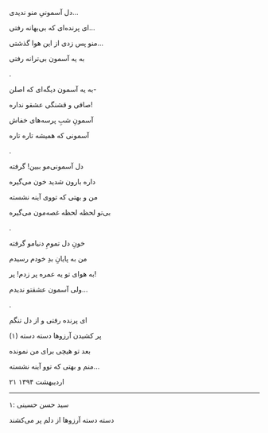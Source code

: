 <!-- 
.. title: آسمون دل
.. slug: asemoone-del
.. date: 2016-05-10 16:22:19 UTC
.. tags: محاوره
.. category: 
.. link: 
.. description: 
.. type: text
-->

دل آسمونیِ منو ندیدی...

ای پرنده‌ای که بی‌بهانه رفتی...

منو پس زدی از این هوا گذشتی...

به یه آسمون بی‌ترانه رفتی

.

به یه آسمون دیگه‌ای که اصلن-

صافی و قشنگی عشقو نداره!

آسمونِ شبِ پرسه‌های خفاش

آسمونی که همیشه تاره تاره

.

دل آسمونی‌مو ببین! گرفته

داره بارون شدید خون می‌گیره

من و بهتی که تووی آینه نشسته

بی‌تو لحظه لحظه غصه‌مون می‌گیره

.

خونِ دل تمومِ دنیامو گرفته

من به پایانِ بدِ خودم رسیدم

به هوای تو یه عمره پر زدم! پر!

ولی آسمون عشقتو ندیدم...

.

ای پرنده رفتی و از دل تنگم

پر کشیدن آرزوها دسته دسته (۱)

بعد تو هیچی برای من نمونده

منم و بهتی که توو آینه نشسته...


۲۱ اردیبهشت ۱۳۹۴


***

۱: سید حسن حسینی

دسته دسته آرزوها از دلم پر می‌کشند